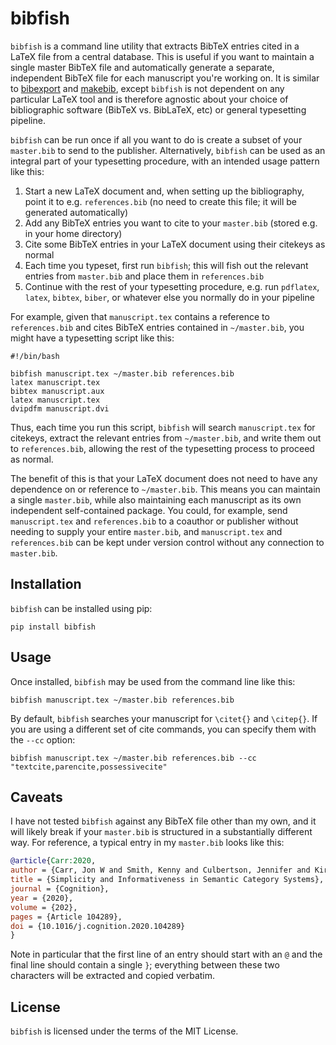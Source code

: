 bibfish
=======

`bibfish` is a command line utility that extracts BibTeX entries cited in a LaTeX file from a central database. This is useful if you want to maintain a single master BibTeX file and automatically generate a separate, independent BibTeX file for each manuscript you're working on. It is similar to [bibexport](https://www.ctan.org/tex-archive/biblio/bibtex/utils/bibexport/) and [makebib](https://gitlab.com/Verner/makebib), except `bibfish` is not dependent on any particular LaTeX tool and is therefore agnostic about your choice of bibliographic software (BibTeX vs. BibLaTeX, etc) or general typesetting pipeline.

`bibfish` can be run once if all you want to do is create a subset of your `master.bib` to send to the publisher. Alternatively, `bibfish` can be used as an integral part of your typesetting procedure, with an intended usage pattern like this:

1. Start a new LaTeX document and, when setting up the bibliography, point it to e.g. `references.bib` (no need to create this file; it will be generated automatically)
2. Add any BibTeX entries you want to cite to your `master.bib` (stored e.g. in your home directory)
3. Cite some BibTeX entries in your LaTeX document using their citekeys as normal
4. Each time you typeset, first run `bibfish`; this will fish out the relevant entries from `master.bib` and place them in `references.bib`
5. Continue with the rest of your typesetting procedure, e.g. run `pdflatex`, `latex`, `bibtex`, `biber`, or whatever else you normally do in your pipeline

For example, given that `manuscript.tex` contains a reference to `references.bib` and cites BibTeX entries contained in `~/master.bib`, you might have a typesetting script like this:

```shell
#!/bin/bash

bibfish manuscript.tex ~/master.bib references.bib
latex manuscript.tex
bibtex manuscript.aux
latex manuscript.tex
dvipdfm manuscript.dvi
```

Thus, each time you run this script, `bibfish` will search `manuscript.tex` for citekeys, extract the relevant entries from `~/master.bib`, and write them out to `references.bib`, allowing the rest of the typesetting process to proceed as normal.

The benefit of this is that your LaTeX document does not need to have any dependence on or reference to `~/master.bib`. This means you can maintain a single `master.bib`, while also maintaining each manuscript as its own independent self-contained package. You could, for example, send `manuscript.tex` and `references.bib` to a coauthor or publisher without needing to supply your entire `master.bib`, and `manuscript.tex` and `references.bib` can be kept under version control without any connection to `master.bib`.


Installation
------------

`bibfish` can be installed using pip:

```shell
pip install bibfish
```


Usage
-----

Once installed, `bibfish` may be used from the command line like this:

```shell
bibfish manuscript.tex ~/master.bib references.bib
```

By default, `bibfish` searches your manuscript for `\citet{}` and `\citep{}`. If you are using a different set of cite commands, you can specify them with the `--cc` option:

```shell
bibfish manuscript.tex ~/master.bib references.bib --cc "textcite,parencite,possessivecite"
```


Caveats
-------

I have not tested `bibfish` against any BibTeX file other than my own, and it will likely break if your `master.bib` is structured in a substantially different way. For reference, a typical entry in my `master.bib` looks like this:

```bibtex
@article{Carr:2020,
author = {Carr, Jon W and Smith, Kenny and Culbertson, Jennifer and Kirby, Simon},
title = {Simplicity and Informativeness in Semantic Category Systems},
journal = {Cognition},
year = {2020},
volume = {202},
pages = {Article 104289},
doi = {10.1016/j.cognition.2020.104289}
}
```

Note in particular that the first line of an entry should start with an `@` and the final line should contain a single `}`; everything between these two characters will be extracted and copied verbatim.


License
-------

`bibfish` is licensed under the terms of the MIT License.
